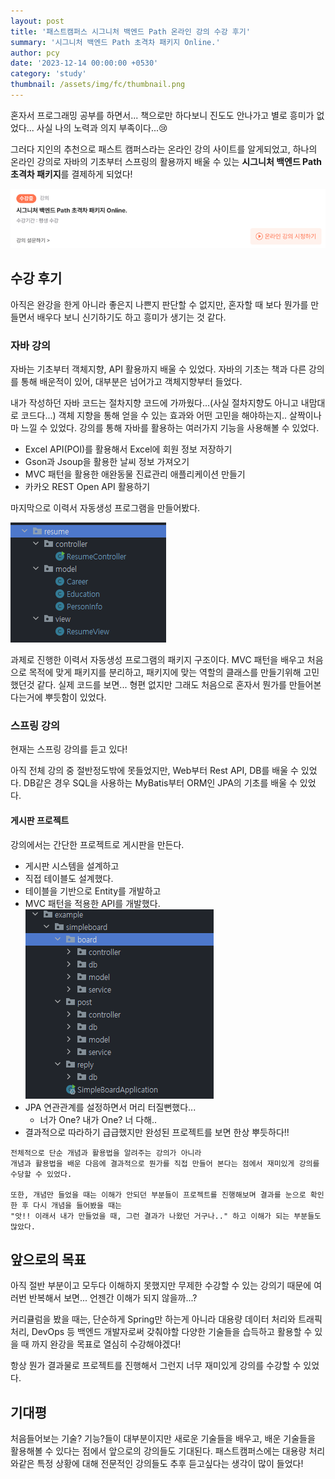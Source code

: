```yaml
---
layout: post
title: '패스트캠퍼스 시그니처 백엔드 Path 온라인 강의 수강 후기'
summary: '시그니처 백엔드 Path 초격차 패키지 Online.'
author: pcy
date: '2023-12-14 00:00:00 +0530'
category: 'study'
thumbnail: /assets/img/fc/thumbnail.png
---
```


혼자서 프로그래밍 공부를 하면서... 책으로만 하다보니 진도도 안나가고 별로 흥미가 없었다...
사실 나의 노력과 의지 부족이다...😢

그러다 지인의 추천으로 패스트 캠퍼스라는 온라인 강의 사이트를 알게되었고, 하나의 온라인 강의로 자바의 기초부터 스프링의 활용까지 배울 수 있는 **시그니처 백엔드 Path 초격차 패키지**를 결제하게 되었다!

![img.png](/assets/img/fc/image.png)

## 수강 후기

아직은 완강을 한게 아니라 좋은지 나쁜지 판단할 수 없지만, 혼자할 때 보다 뭔가를 만들면서 배우다 보니 신기하기도 하고 흥미가 생기는 것 같다.

### 자바 강의

자바는 기초부터 객체지향, API 활용까지 배울 수 있었다.
자바의 기초는 책과 다른 강의를 통해 배운적이 있어, 대부분은 넘어가고 객체지향부터 들었다.

내가 작성하던 자바 코드는 절차지향 코드에 가까웠다...(사실 절차지향도 아니고 내맘대로 코드다...)
객체 지향을 통해 얻을 수 있는 효과와 어떤 고민을 해야하는지.. 살짝이나마 느낄 수 있었다.
강의를 통해 자바를 활용하는 여러가지 기능을 사용해볼 수 있었다.
- Excel API(POI)를 활용해서 Excel에 회원 정보 저장하기
- Gson과 Jsoup을 활용한 날씨 정보 가져오기
- MVC 패턴을 활용한 애완동물 진료관리 애플리케이션 만들기
- 카카오 REST Open API 활용하기

마지막으로 이력서 자동생성 프로그램을 만들어봤다.

![img.png](/assets/img/fc/resume.png)

과제로 진행한 이력서 자동생성 프로그램의 패키지 구조이다.
MVC 패턴을 배우고 처음으로 목적에 맞게 패키지를 분리하고, 패키지에 맞는 역할의 클래스를 만들기위해 고민했던것 같다.
실제 코드를 보면... 형편 없지만 그래도 처음으로 혼자서 뭔가를 만들어본다는거에 뿌듯함이 있었다. 

### 스프링 강의

현재는 스프링 강의를 듣고 있다!

아직 전체 강의 중 절반정도밖에 못들었지만, Web부터 Rest API, DB를 배울 수 있었다.
DB같은 경우 SQL을 사용하는 MyBatis부터 ORM인 JPA의 기초를 배울 수 있었다.

#### 게시판 프로젝트

강의에서는 간단한 프로젝트로 게시판을 만든다.
- 게시판 시스템을 설계하고
- 직접 테이블도 설계했다.
- 테이블을 기반으로 Entity를 개발하고
- MVC 패턴을 적용한 API를 개발했다.
![img.png](/assets/img/fc/board.png)
- JPA 연관관계를 설정하면서 머리 터질뻔했다...
  - 너가 One? 내가 One? 너 다해..
- 결과적으로 따라하기 급급했지만 완성된 프로젝트를 보면 한상 뿌듯하다!!

```text
전체적으로 단순 개념과 활용법을 알려주는 강의가 아니라
개념과 활용법을 배운 다음에 결과적으로 뭔가를 직접 만들어 본다는 점에서 재미있게 강의를 수당할 수 있었다.

또한, 개념만 들었을 때는 이해가 안되던 부분들이 프로젝트를 진행해보며 결과를 눈으로 확인한 후 다시 개념을 들어봤을 때는
"앗!! 이래서 내가 만들었을 때, 그런 결과가 나왔던 거구나.." 하고 이해가 되는 부분들도 많았다.
```

## 앞으로의 목표

아직 절반 부분이고 모두다 이해하지 못했지만 무제한 수강할 수 있는 강의기 때문에 여러번 반복해서 보면... 언젠간 이해가 되지 않을까...?

커리큘럼을 봤을 때는, 단순하게 Spring만 하는게 아니라 대용량 데이터 처리와 트래픽 처리, DevOps 등 백엔드 개발자로써 갖춰야할 다양한 기술들을 습득하고 활용할 수 있을 때 까지 완강을 목표로 열심히 수강해야겠다!

항상 뭔가 결과물로 프로젝트를 진행해서 그런지 너무 재미있게 강의를 수강할 수 있었다.

## 기대평

처음들어보는 기술? 기능?들이 대부분이지만 새로운 기술들을 배우고, 배운 기술들을 활용해볼 수 있다는 점에서 앞으로의 강의들도 기대된다.
패스트캠퍼스에는 대용량 처리와같은 특정 상황에 대해 전문적인 강의들도 추후 듣고싶다는 생각이 많이 들었다! 
